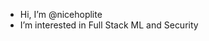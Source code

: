 - Hi, I’m @nicehoplite
- I’m interested in Full Stack ML and Security
<!---
nicehoplite/nicehoplite is a ✨ special ✨ repository because its `README.md` (this file) appears on your GitHub profile.
You can click the Preview link to take a look at your changes.
--->
